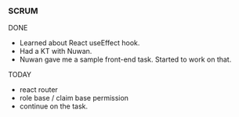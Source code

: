 ### SCRUM
DONE
- Learned about React useEffect hook.
- Had a KT with Nuwan.
- Nuwan gave me a sample front-end task. Started to work on that. 

TODAY
- react router
- role base  / claim base permission
- continue on the task.
